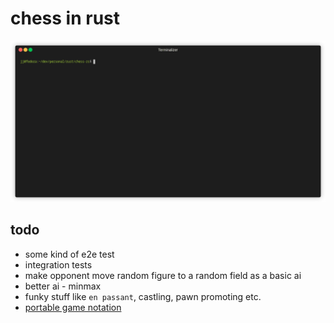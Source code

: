 # chess in rust

![demo](./demo.gif)

## todo

- some kind of e2e test
- integration tests
- make opponent move random figure to a random field as a basic ai
- better ai - minmax
- funky stuff like `en passant`, castling, pawn promoting etc.
- [portable game notation](https://en.wikipedia.org/wiki/Portable_Game_Notation)
